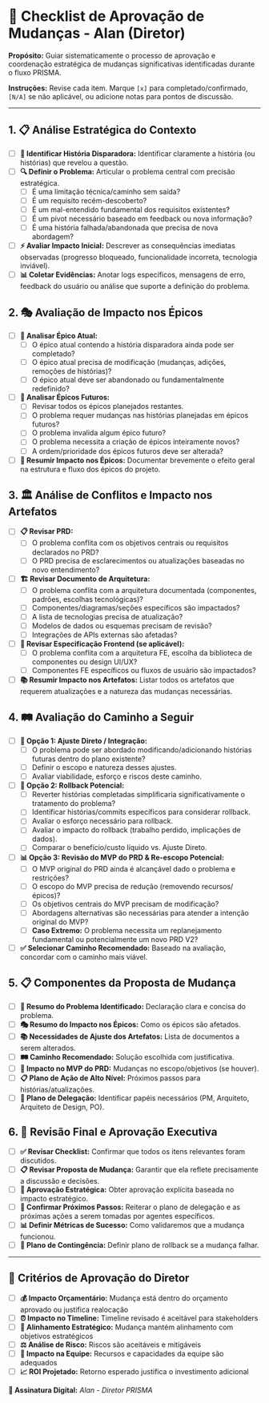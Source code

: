 # 🎯 Checklist de Aprovação de Mudanças - Alan (Diretor)

**Propósito:** Guiar sistematicamente o processo de aprovação e coordenação estratégica de mudanças significativas identificadas durante o fluxo PRISMA.

**Instruções:** Revise cada item. Marque `[x]` para completado/confirmado, `[N/A]` se não aplicável, ou adicione notas para pontos de discussão.

---

## 1. 📋 Análise Estratégica do Contexto

- [ ] **🎯 Identificar História Disparadora:** Identificar claramente a história (ou histórias) que revelou a questão.
- [ ] **🔍 Definir o Problema:** Articular o problema central com precisão estratégica.
  - [ ] É uma limitação técnica/caminho sem saída?
  - [ ] É um requisito recém-descoberto?
  - [ ] É um mal-entendido fundamental dos requisitos existentes?
  - [ ] É um pivot necessário baseado em feedback ou nova informação?
  - [ ] É uma história falhada/abandonada que precisa de nova abordagem?
- [ ] **⚡ Avaliar Impacto Inicial:** Descrever as consequências imediatas observadas (progresso bloqueado, funcionalidade incorreta, tecnologia inviável).
- [ ] **📊 Coletar Evidências:** Anotar logs específicos, mensagens de erro, feedback do usuário ou análise que suporte a definição do problema.

## 2. 🎭 Avaliação de Impacto nos Épicos

- [ ] **🔄 Analisar Épico Atual:**
  - [ ] O épico atual contendo a história disparadora ainda pode ser completado?
  - [ ] O épico atual precisa de modificação (mudanças, adições, remoções de histórias)?
  - [ ] O épico atual deve ser abandonado ou fundamentalmente redefinido?
- [ ] **🚀 Analisar Épicos Futuros:**
  - [ ] Revisar todos os épicos planejados restantes.
  - [ ] O problema requer mudanças nas histórias planejadas em épicos futuros?
  - [ ] O problema invalida algum épico futuro?
  - [ ] O problema necessita a criação de épicos inteiramente novos?
  - [ ] A ordem/prioridade dos épicos futuros deve ser alterada?
- [ ] **📝 Resumir Impacto nos Épicos:** Documentar brevemente o efeito geral na estrutura e fluxo dos épicos do projeto.

## 3. 🏛️ Análise de Conflitos e Impacto nos Artefatos

- [ ] **📋 Revisar PRD:**
  - [ ] O problema conflita com os objetivos centrais ou requisitos declarados no PRD?
  - [ ] O PRD precisa de esclarecimentos ou atualizações baseadas no novo entendimento?
- [ ] **🏗️ Revisar Documento de Arquitetura:**
  - [ ] O problema conflita com a arquitetura documentada (componentes, padrões, escolhas tecnológicas)?
  - [ ] Componentes/diagramas/seções específicos são impactados?
  - [ ] A lista de tecnologias precisa de atualização?
  - [ ] Modelos de dados ou esquemas precisam de revisão?
  - [ ] Integrações de APIs externas são afetadas?
- [ ] **🎨 Revisar Especificação Frontend (se aplicável):**
  - [ ] O problema conflita com a arquitetura FE, escolha da biblioteca de componentes ou design UI/UX?
  - [ ] Componentes FE específicos ou fluxos de usuário são impactados?
- [ ] **📚 Resumir Impacto nos Artefatos:** Listar todos os artefatos que requerem atualizações e a natureza das mudanças necessárias.

## 4. 🛤️ Avaliação do Caminho a Seguir

- [ ] **🔧 Opção 1: Ajuste Direto / Integração:**
  - [ ] O problema pode ser abordado modificando/adicionando histórias futuras dentro do plano existente?
  - [ ] Definir o escopo e natureza desses ajustes.
  - [ ] Avaliar viabilidade, esforço e riscos deste caminho.
- [ ] **🔄 Opção 2: Rollback Potencial:**
  - [ ] Reverter histórias completadas simplificaria significativamente o tratamento do problema?
  - [ ] Identificar histórias/commits específicos para considerar rollback.
  - [ ] Avaliar o esforço necessário para rollback.
  - [ ] Avaliar o impacto do rollback (trabalho perdido, implicações de dados).
  - [ ] Comparar o benefício/custo líquido vs. Ajuste Direto.
- [ ] **📊 Opção 3: Revisão do MVP do PRD & Re-escopo Potencial:**
  - [ ] O MVP original do PRD ainda é alcançável dado o problema e restrições?
  - [ ] O escopo do MVP precisa de redução (removendo recursos/épicos)?
  - [ ] Os objetivos centrais do MVP precisam de modificação?
  - [ ] Abordagens alternativas são necessárias para atender a intenção original do MVP?
  - [ ] **Caso Extremo:** O problema necessita um replanejamento fundamental ou potencialmente um novo PRD V2?
- [ ] **✅ Selecionar Caminho Recomendado:** Baseado na avaliação, concordar com o caminho mais viável.

## 5. 📋 Componentes da Proposta de Mudança

- [ ] **📝 Resumo do Problema Identificado:** Declaração clara e concisa do problema.
- [ ] **🎭 Resumo do Impacto nos Épicos:** Como os épicos são afetados.
- [ ] **📚 Necessidades de Ajuste dos Artefatos:** Lista de documentos a serem alterados.
- [ ] **🛤️ Caminho Recomendado:** Solução escolhida com justificativa.
- [ ] **🎯 Impacto no MVP do PRD:** Mudanças no escopo/objetivos (se houver).
- [ ] **📋 Plano de Ação de Alto Nível:** Próximos passos para histórias/atualizações.
- [ ] **🤝 Plano de Delegação:** Identificar papéis necessários (PM, Arquiteto, Arquiteto de Design, PO).

## 6. 🏁 Revisão Final e Aprovação Executiva

- [ ] **✅ Revisar Checklist:** Confirmar que todos os itens relevantes foram discutidos.
- [ ] **📋 Revisar Proposta de Mudança:** Garantir que ela reflete precisamente a discussão e decisões.
- [ ] **👥 Aprovação Estratégica:** Obter aprovação explícita baseada no impacto estratégico.
- [ ] **🎯 Confirmar Próximos Passos:** Reiterar o plano de delegação e as próximas ações a serem tomadas por agentes específicos.
- [ ] **📊 Definir Métricas de Sucesso:** Como validaremos que a mudança funcionou.
- [ ] **🚨 Plano de Contingência:** Definir plano de rollback se a mudança falhar.

---

## 🎯 Critérios de Aprovação do Diretor

- [ ] **💰 Impacto Orçamentário:** Mudança está dentro do orçamento aprovado ou justifica realocação
- [ ] **⏰ Impacto no Timeline:** Timeline revisado é aceitável para stakeholders
- [ ] **🎯 Alinhamento Estratégico:** Mudança mantém alinhamento com objetivos estratégicos
- [ ] **⚖️ Análise de Risco:** Riscos são aceitáveis e mitigáveis
- [ ] **👥 Impacto na Equipe:** Recursos e capacidades da equipe são adequados
- [ ] **📈 ROI Projetado:** Retorno esperado justifica o investimento adicional

**🎯 Assinatura Digital:** _Alan - Diretor PRISMA_
